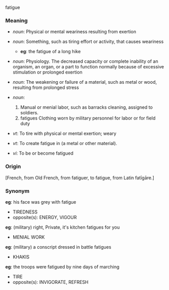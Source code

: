 fatigue
### Meaning
+ _noun_: Physical or mental weariness resulting from exertion
+ _noun_: Something, such as tiring effort or activity, that causes weariness
    + __eg__: the fatigue of a long hike
+ _noun_: Physiology. The decreased capacity or complete inability of an organism, an organ, or a part to function normally because of excessive stimulation or prolonged exertion
+ _noun_: The weakening or failure of a material, such as metal or wood, resulting from prolonged stress
+ _noun_:
   1. Manual or menial labor, such as barracks cleaning, assigned to soldiers.
   2. fatigues Clothing worn by military personnel for labor or for field duty

+ _vt_: To tire with physical or mental exertion; weary
+ _vt_: To create fatigue in (a metal or other material).
+ _vi_: To be or become fatigued

### Origin

[French, from Old French, from fatiguer, to fatigue, from Latin fatīgāre.]

### Synonym

__eg__: his face was grey with fatigue

+ TIREDNESS
+ opposite(s): ENERGY, VIGOUR

__eg__: (military) right, Private, it's kitchen fatigues for you

+ MENIAL WORK

__eg__: (military) a conscript dressed in battle fatigues

+ KHAKIS

__eg__: the troops were fatigued by nine days of marching

+ TIRE
+ opposite(s): INVIGORATE, REFRESH


